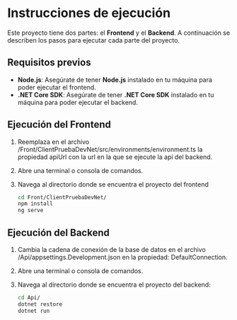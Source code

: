 # Instrucciones de ejecución

Este proyecto tiene dos partes: el **Frontend** y el **Backend**. A continuación se describen los pasos para ejecutar cada parte del proyecto.

## Requisitos previos

- **Node.js**: Asegúrate de tener **Node.js** instalado en tu máquina para poder ejecutar el frontend.
- **.NET Core SDK**: Asegúrate de tener **.NET Core SDK** instalado en tu máquina para poder ejecutar el backend.

## Ejecución del Frontend

1. Reemplaza en el archivo /Front/ClientPruebaDevNet/src/environments/environment.ts la propiedad apiUrl con la url en la que se ejecute la api del backend.
2. Abre una terminal o consola de comandos.
3. Navega al directorio donde se encuentra el proyecto del frontend

   ```bash
   cd Front/ClientPruebaDevNet/
   npm install
   ng serve

## Ejecución del Backend

1. Cambia la cadena de conexión de la base de datos en el archivo /Api/appsettings.Development.json en la propiedad: DefaultConnection.
2. Abre una terminal o consola de comandos.
3. Navega al directorio donde se encuentra el proyecto del backend:

   ```bash
   cd Api/
   dotnet restore
   dotnet run
